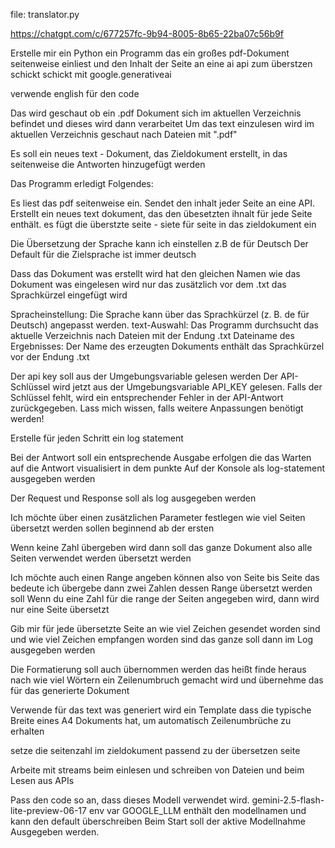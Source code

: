file: translator.py

https://chatgpt.com/c/677257fc-9b94-8005-8b65-22ba07c56b9f
 

Erstelle mir ein Python ein Programm das ein großes pdf-Dokument seitenweise einliest und den Inhalt der Seite an eine ai api zum überstzen schickt schickt
mit google.generativeai 

verwende english für den code

Das wird geschaut ob ein .pdf Dokument sich im aktuellen Verzeichnis befindet und dieses wird dann verarbeitet
Um das text einzulesen wird im aktuellen Verzeichnis geschaut nach Dateien mit ".pdf"

Es soll ein neues text - Dokument, das Zieldokument erstellt, in das seitenweise die Antworten hinzugefügt werden

Das Programm erledigt Folgendes:

Es liest das pdf seitenweise ein.
Sendet den inhalt jeder Seite an eine API.
Erstellt ein neues text dokument, das den übesetzten ihnalt für jede Seite enthält.
es fügt die überstzte seite - siete für seite in das zieldokument ein

Die Übersetzung der Sprache kann ich einstellen z.B de für Deutsch
Der Default für die Zielsprache ist immer deutsch

Dass das Dokument was erstellt wird hat den gleichen Namen wie das Dokument was eingelesen wird nur das zusätzlich vor dem .txt das Sprachkürzel eingefügt wird

Spracheinstellung: Die Sprache kann über das Sprachkürzel (z. B. de für Deutsch) angepasst werden.
text-Auswahl: Das Programm durchsucht das aktuelle Verzeichnis nach Dateien mit der Endung .txt
Dateiname des Ergebnisses: Der Name des erzeugten Dokuments enthält das Sprachkürzel vor der Endung .txt


 
Der api key soll aus der Umgebungsvariable gelesen werden
Der API-Schlüssel wird jetzt aus der Umgebungsvariable API_KEY gelesen. Falls der Schlüssel fehlt, wird ein entsprechender Fehler in der API-Antwort zurückgegeben. Lass mich wissen, falls weitere Anpassungen benötigt werden!


Erstelle für jeden Schritt ein log statement



Bei der Antwort soll ein entsprechende Ausgabe erfolgen die das Warten auf die Antwort visualisiert in dem punkte  Auf der Konsole als log-statement ausgegeben werden



Der Request und Response soll als log ausgegeben  werden



Ich möchte über einen zusätzlichen Parameter festlegen wie viel Seiten übersetzt werden sollen beginnend ab der ersten



Wenn keine Zahl übergeben wird dann soll das ganze Dokument also alle Seiten verwendet werden übersetzt werden
 

Ich möchte auch einen Range angeben können also von Seite bis Seite das bedeute ich übergebe dann zwei Zahlen dessen Range übersetzt werden soll
Wenn du eine Zahl für die range der Seiten angegeben wird, dann wird nur eine Seite übersetzt

Gib mir für jede übersetzte Seite an wie viel Zeichen gesendet worden sind und wie viel Zeichen empfangen worden sind das ganze soll dann im Log ausgegeben werden


Die Formatierung soll auch übernommen werden das heißt finde heraus nach wie viel Wörtern ein Zeilenumbruch gemacht wird und übernehme das für das generierte Dokument


Verwende für das text was generiert wird ein Template dass die typische Breite eines A4 Dokuments hat, um automatisch Zeilenumbrüche zu erhalten 


setze die seitenzahl im zieldokument passend zu der übersetzen seite

Arbeite mit streams beim einlesen und schreiben von Dateien und beim Lesen aus APIs

Pass den code so an, dass dieses Modell verwendet wird. gemini-2.5-flash-lite-preview-06-17
env var GOOGLE_LLM enthält den modellnamen und kann den default überschreiben
 Beim Start soll der aktive Modellnahme  Ausgegeben werden.